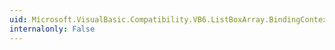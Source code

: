 ```yaml
---
uid: Microsoft.VisualBasic.Compatibility.VB6.ListBoxArray.BindingContextChanged
internalonly: False
---
```

